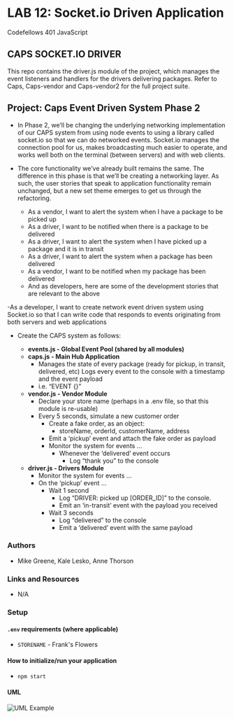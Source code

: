 # LAB 12: Socket.io Driven Application

Codefellows 401 JavaScript

## CAPS SOCKET.IO DRIVER
 
This repo contains the driver.js module of the project, which manages the event listeners and handlers for the drivers delivering packages. Refer to Caps, Caps-vendor and Caps-vendor2 for the full project suite.

## Project: Caps Event Driven System Phase 2

- In Phase 2, we’ll be changing the underlying networking implementation of our CAPS system from using node events to using a library called socket.io so that we can do networked events. Socket.io manages the connection pool for us, makes broadcasting much easier to operate, and works well both on the terminal (between servers) and with web clients.

- The core functionality we’ve already built remains the same. The difference in this phase is that we’ll be creating a networking layer. As such, the user stories that speak to application functionality remain unchanged, but a new set theme emerges to get us through the refactoring.

  - As a vendor, I want to alert the system when I have a package to be picked up
  - As a driver, I want to be notified when there is a package to be delivered
  - As a driver, I want to alert the system when I have picked up a package and it is in transit
  - As a driver, I want to alert the system when a package has been delivered
  - As a vendor, I want to be notified when my package has been delivered
  - And as developers, here are some of the development stories that are relevant to the above

-As a developer, I want to create network event driven system using Socket.io so that I can write code that responds to events originating from both servers and web applications

- Create the CAPS system as follows:

  - **events.js - Global Event Pool (shared by all modules)**
  - **caps.js - Main Hub Application**
    - Manages the state of every package (ready for pickup, in transit, delivered, etc)
    Logs every event to the console with a timestamp and the event payload
    - i.e. “EVENT {}”
  - **vendor.js - Vendor Module**
    - Declare your store name (perhaps in a .env file, so that this module is re-usable)
    - Every 5 seconds, simulate a new customer order
      - Create a fake order, as an object:
        - storeName, orderId, customerName, address
      - Emit a ‘pickup’ event and attach the fake order as payload
      - Monitor the system for events …
        - Whenever the ‘delivered’ event occurs
          - Log “thank you” to the console
  - **driver.js - Drivers Module**
    - Monitor the system for events …
    - On the ‘pickup’ event …
      - Wait 1 second
        - Log “DRIVER: picked up [ORDER_ID]” to the console.
        - Emit an ‘in-transit’ event with the payload you received
      - Wait 3 seconds
        - Log “delivered” to the console
        - Emit a ‘delivered’ event with the same payload

### Authors

- Mike Greene, Kale Lesko, Anne Thorson

### Links and Resources

- N/A

### Setup

#### `.env` requirements (where applicable)

- `STORENAME` - Frank's Flowers

#### How to initialize/run your application

- `npm start`

#### UML

![UML Example](./reference/Lab11-Whiteboard.jpg)
